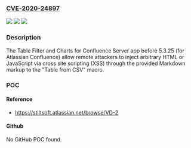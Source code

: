 ### [CVE-2020-24897](https://cve.mitre.org/cgi-bin/cvename.cgi?name=CVE-2020-24897)
![](https://img.shields.io/static/v1?label=Product&message=n%2Fa&color=blue)
![](https://img.shields.io/static/v1?label=Version&message=n%2Fa&color=blue)
![](https://img.shields.io/static/v1?label=Vulnerability&message=n%2Fa&color=brighgreen)

### Description

The Table Filter and Charts for Confluence Server app before 5.3.25 (for Atlassian Confluence) allow remote attackers to inject arbitrary HTML or JavaScript via cross site scripting (XSS) through the provided Markdown markup to the "Table from CSV" macro.

### POC

#### Reference
- https://stiltsoft.atlassian.net/browse/VD-2

#### Github
No GitHub POC found.

